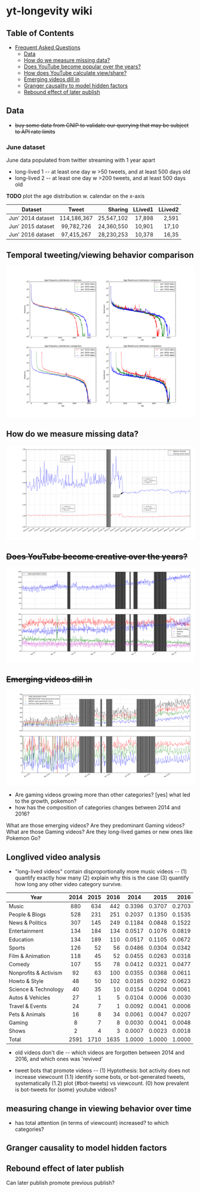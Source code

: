 # yt-longevity wiki

## Table of Contents

  * [Frequent Asked Questions](#yt-longevity-wiki)
    * [Data](#data)
    * [How do we measure missing data?](#)
    * [Does YouTube become popular over the years?](#)
    * [How does YouTube calculate view/share?](#)
    * [Emerging videos dill in](#)
    * [Granger causality to model hidden factors](#)
    * [Rebound effect of later publish](#)

## Data

* ~~buy some data from GNIP to validate our querying that may be subject to API rate limits~~

### June dataset

June data populated from twitter streaming with 1 year apart
* long-lived 1 -- at least one day w >50 tweets, and at least 500 days old
* long-lived 2 -- at least one day w >200 tweets, and at least 500 days old

**TODO** plot the age distribution w. calendar on the x-axis

| Dataset           | Tweet       | Sharing    | LLived1 | LLived2|
| ----------------- |:-----------:| ----------:| -------:| ------:|
| Jun' 2014 dataset | 114,186,367 | 25,547,102 | 17,898  | 2,591  |
| Jun' 2015 dataset | 99,782,726  | 24,360,550 | 10,901  | 17,10  |
| Jun' 2016 dataset | 97,415,267  | 28,230,253 | 10,378  | 16,35  |


## Temporal tweeting/viewing behavior comparison
![temporal diff age distribution](img/jun_data_with_3_years_apart.png)

## How do we measure missing data?
![approximate missing period](img/approximate_missing_period.png)

## ~~Does YouTube become creative over the years?~~
![temporal youtube upload change](img/temporal_youtube_upload_change.png)

## ~~Emerging videos dill in~~
![video generation growth breakdown](img/video_generation_growth_breakdown.png)
* Are gaming videos growing more than other categories? [yes] what led to the growth, pokemon?
* how has the composition of categories changes between 2014 and 2016?


What are those emerging videos? Are they predominant Gaming videos? What are those Gaming videos? Are they long-lived games or new ones like Pokemon Go?

## Longlived video analysis
* "long-lived videos" contain disproportionally more music videos -- (1) quantify exactly how many (2) explain why this is the case (3) quantify how long any other video category survive.

| Year                  | 2014 | 2015 | 2016 | 2014   | 2015   | 2016   |
| --------------------- | :---:| ----:| ----:| :-----:| ------:| ------:|
| Music                 | 880  | 634  | 442  | 0.3396 | 0.3707 | 0.2703 |
| People & Blogs        | 528  | 231  | 251  | 0.2037 | 0.1350 | 0.1535 |
| News & Politics       | 307  | 145  | 249  | 0.1184 | 0.0848 | 0.1522 |
| Entertainment         | 134  | 184  | 134  | 0.0517 | 0.1076 | 0.0819 |
| Education             | 134  | 189  | 110  | 0.0517 | 0.1105 | 0.0672 |
| Sports                | 126  | 52   | 56   | 0.0486 | 0.0304 | 0.0342 |
| Film & Animation      | 118  | 45   | 52   | 0.0455 | 0.0263 | 0.0318 |
| Comedy                | 107  | 55   | 78   | 0.0412 | 0.0321 | 0.0477 |
| Nonprofits & Activism | 92   | 63   | 100  | 0.0355 | 0.0368 | 0.0611 |
| Howto & Style         | 48   | 50   | 102  | 0.0185 | 0.0292 | 0.0623 |
| Science & Technology  | 40   | 35   | 10   | 0.0154 | 0.0204 | 0.0061 |
| Autos & Vehicles      | 27   | 1    | 5    | 0.0104 | 0.0006 | 0.0030 |
| Travel & Events       | 24   | 7    | 1    | 0.0092 | 0.0041 | 0.0006 |
| Pets & Animals        | 16   | 8    | 34   | 0.0061 | 0.0047 | 0.0207 |
| Gaming                | 8    | 7    | 8    | 0.0030 | 0.0041 | 0.0048 |
| Shows                 | 2    | 4    | 3    | 0.0007 | 0.0023 | 0.0018 |
| Total                 | 2591 | 1710 | 1635 | 1.0000 | 1.0000 | 1.0000 |

* old videos don't die -- which videos are forgotten between 2014 and 2016, and which ones was 'revived'

* tweet bots that promote videos -- (1) Hyptothesis: bot activity does not increase viewcount (1.1) identify some bots, or bot-generated tweets, systematically (1.2) plot (#bot-tweets) vs viewcount.  (0) how prevalent is bot-tweets for (some) youtube videos?

## measuring change in viewing behavior over time

* has total attention (in terms of viewcount) increased? to which categories?

## Granger causality to model hidden factors

## Rebound effect of later publish

Can later publish promote previous publish?
